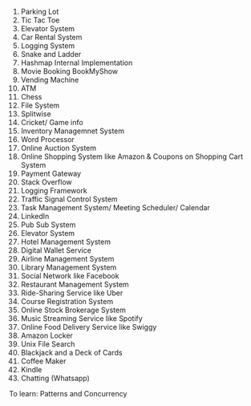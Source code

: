 1. Parking Lot
2. Tic Tac Toe
3. Elevator System
4. Car Rental System
5. Logging System
6. Snake and Ladder
7. Hashmap Internal Implementation
8. Movie Booking BookMyShow
9. Vending Machine
10. ATM 
11. Chess
12. File System
13. Splitwise
14. Cricket/ Game info
15. Inventory Managemnet System
16. Word Processor
17. Online Auction System
18. Online Shopping System like Amazon & Coupons on Shopping Cart System
19. Payment Gateway
20. Stack Overflow
21. Logging Framework
22. Traffic Signal Control System
23. Task Management System/ Meeting Scheduler/ Calendar	
24. LinkedIn
25. Pub Sub System
26. Elevator System
27. Hotel Management System
28. Digital Wallet Service
29. Airline Management System
30. Library Management System
31. Social Network like Facebook
32. Restaurant Management System
33. Ride-Sharing Service like Uber
34. Course Registration System
35. Online Stock Brokerage System
36. Music Streaming Service like Spotify
37. Online Food Delivery Service like Swiggy
38. Amazon Locker
39. Unix File Search
40. Blackjack and a Deck of Cards
41. Coffee Maker
42. Kindle
43. Chatting (Whatsapp)


To learn: 
Patterns and Concurrency
